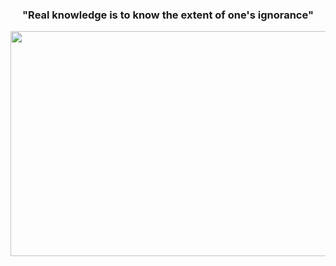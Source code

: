 <h3 align="center">
"Real knowledge is to know the extent of one's ignorance"
</h3>
<p align="center">
<img src="https://user-images.githubusercontent.com/105577199/186624378-d09010a3-9c98-4463-a8c1-339a98ab1aa4.gif" width="640" height ="360">
</p>

<!--
**jackdnguyen/jackdnguyen** is a ✨ _special_ ✨ repository because its `README.md` (this file) appears on your GitHub profile.


- 🔭 I’m currently working on ...
- 🌱 I’m currently learning ...
- 👯 I’m looking to collaborate on ...
- 🤔 I’m looking for help with ...
- 💬 Ask me about ...
- 📫 How to reach me: ...
- 😄 Pronouns: ...
- ⚡ Fun fact: ...
-->
